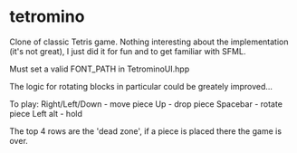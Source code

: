 # tetromino
Clone of classic Tetris game. Nothing interesting about the implementation (it's not great), I just did it for fun and to get familiar with SFML.

Must set a valid FONT_PATH in TetrominoUI.hpp

The logic for rotating blocks in particular could be greately improved...

To play:
Right/Left/Down - move piece
Up              - drop piece
Spacebar        - rotate piece
Left alt        - hold

The top 4 rows are the 'dead zone', if a piece is placed there the game is over.
